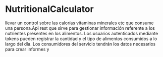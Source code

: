 # NutritionalCalculator
 llevar un control sobre las calorías vitaminas minerales etc que consume una persona.Api rest que sirve para gestionar información referente a los nutrientes presentes en los alimentos. Los usuarios autenticados mediante tokens pueden registrar la cantidad y el tipo de alimentos consumidos a lo largo del día. Los consumidores del servicio tendrán los datos necesarios para crear informes y
